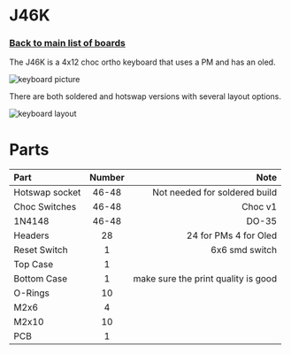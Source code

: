 # J46K
### [Back to main list of boards](https://github.com/MakerJake01/MakerJakes-keyboards) 
The J46K is a 4x12 choc ortho keyboard that uses a PM and has an oled. 

![keyboard picture](https://i.imgur.com/nBb76GL.jpg)

There are both soldered and hotswap versions with several layout options. 

![keyboard layout](https://i.imgur.com/pwok2Vq.png)

# Parts
| Part        | Number      | Note |
| :---        |    :----:   |          ---: |
| Hotswap socket      | 46-48       | Not needed for soldered build   |
| Choc Switches |46-48 |Choc v1 |
| 1N4148   | 46-48        | DO-35      |
| Headers  | 28 | 24 for PMs 4 for Oled |
| Reset Switch | 1 | 6x6 smd switch |
| Top Case | 1 | |
| Bottom Case | 1 | make sure the print quality is good |
| O-Rings | 10 | |
| M2x6 | 4 ||
| M2x10 | 10 | |
| PCB | 1 | |
